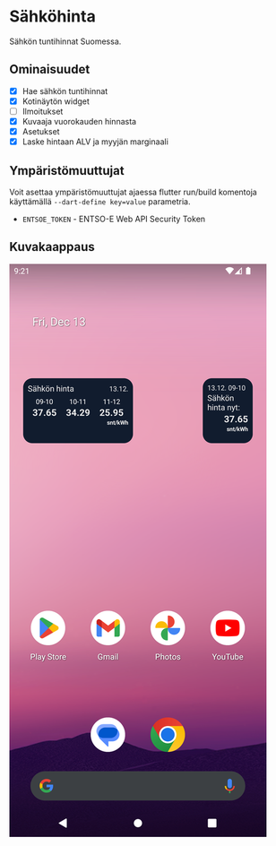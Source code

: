 # Sähköhinta

Sähkön tuntihinnat Suomessa.

## Ominaisuudet
- [x] Hae sähkön tuntihinnat
- [x] Kotinäytön widget
- [ ] Ilmoitukset
- [x] Kuvaaja vuorokauden hinnasta
- [x] Asetukset
- [x] Laske hintaan ALV ja myyjän marginaali

## Ympäristömuuttujat
Voit asettaa ympäristömuuttujat ajaessa flutter run/build komentoja käyttämällä `--dart-define key=value` parametria.
- `ENTSOE_TOKEN` - ENTSO-E Web API Security Token

## Kuvakaappaus
![Kuvakaappaus](/docs/screenshot-widget.png)
